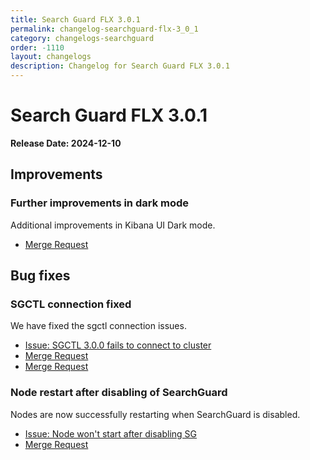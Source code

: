 ```yaml
---
title: Search Guard FLX 3.0.1
permalink: changelog-searchguard-flx-3_0_1
category: changelogs-searchguard
order: -1110
layout: changelogs
description: Changelog for Search Guard FLX 3.0.1
---
```


<!--- Copyright 2024 floragunn GmbH -->

# Search Guard FLX 3.0.1

**Release Date: 2024-12-10**

## Improvements

### Further improvements in dark mode

Additional improvements in Kibana UI Dark mode.

* [Merge Request](https://git.floragunn.com/search-guard/search-guard-kibana-plugin/-/merge_requests/1024)

## Bug fixes

### SGCTL connection fixed

We have fixed the sgctl connection issues.

* [Issue: SGCTL 3.0.0 fails to connect to cluster](https://git.floragunn.com/search-guard/search-guard-custom-requests/-/issues/16)
* [Merge Request](https://git.floragunn.com/search-guard/search-guard-custom-requests/-/issues/16)
* [Merge Request](https://git.floragunn.com/search-guard/sgctl/-/merge_requests/224)

### Node restart after disabling of SearchGuard

Nodes are now successfully restarting when SearchGuard is disabled.

* [Issue: Node won't start after disabling SG](https://git.floragunn.com/search-guard/search-guard-custom-requests/-/issues/15)
* [Merge Request](https://git.floragunn.com/search-guard/search-guard-custom-requests/-/issues/15)
